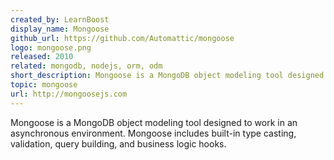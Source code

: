 ```yaml
---
created_by: LearnBoost
display_name: Mongoose
github_url: https://github.com/Automattic/mongoose
logo: mongoose.png
released: 2010
related: mongodb, nodejs, orm, odm
short_description: Mongoose is a MongoDB object modeling tool designed to work in an asynchronous environment.
topic: mongoose
url: http://mongoosejs.com
---
```

Mongoose is a MongoDB object modeling tool designed to work in an asynchronous environment. Mongoose includes built-in type casting, validation, query building, and business logic hooks.
